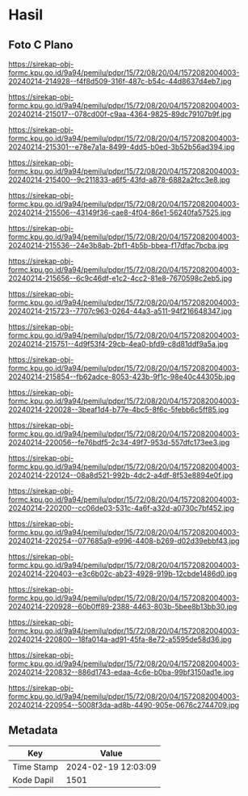 # Hasil

## Foto C Plano

https://sirekap-obj-formc.kpu.go.id/9a94/pemilu/pdpr/15/72/08/20/04/1572082004003-20240214-214928--f4f8d509-316f-487c-b54c-44d8637d4eb7.jpg

https://sirekap-obj-formc.kpu.go.id/9a94/pemilu/pdpr/15/72/08/20/04/1572082004003-20240214-215017--078cd00f-c9aa-4364-9825-89dc79107b9f.jpg

https://sirekap-obj-formc.kpu.go.id/9a94/pemilu/pdpr/15/72/08/20/04/1572082004003-20240214-215301--e78e7a1a-8499-4dd5-b0ed-3b52b56ad394.jpg

https://sirekap-obj-formc.kpu.go.id/9a94/pemilu/pdpr/15/72/08/20/04/1572082004003-20240214-215400--9c211833-a6f5-43fd-a878-6882a2fcc3e8.jpg

https://sirekap-obj-formc.kpu.go.id/9a94/pemilu/pdpr/15/72/08/20/04/1572082004003-20240214-215506--43149f36-cae8-4f04-86e1-56240fa57525.jpg

https://sirekap-obj-formc.kpu.go.id/9a94/pemilu/pdpr/15/72/08/20/04/1572082004003-20240214-215536--24e3b8ab-2bf1-4b5b-bbea-f17dfac7bcba.jpg

https://sirekap-obj-formc.kpu.go.id/9a94/pemilu/pdpr/15/72/08/20/04/1572082004003-20240214-215656--6c9c46df-e1c2-4cc2-81e8-7670598c2eb5.jpg

https://sirekap-obj-formc.kpu.go.id/9a94/pemilu/pdpr/15/72/08/20/04/1572082004003-20240214-215723--7707c963-0264-44a3-a511-94f216648347.jpg

https://sirekap-obj-formc.kpu.go.id/9a94/pemilu/pdpr/15/72/08/20/04/1572082004003-20240214-215751--4d9f53f4-29cb-4ea0-bfd9-c8d81ddf9a5a.jpg

https://sirekap-obj-formc.kpu.go.id/9a94/pemilu/pdpr/15/72/08/20/04/1572082004003-20240214-215854--fb62adce-8053-423b-9f1c-98e40c44305b.jpg

https://sirekap-obj-formc.kpu.go.id/9a94/pemilu/pdpr/15/72/08/20/04/1572082004003-20240214-220028--3beaf1d4-b77e-4bc5-8f6c-5febb6c5ff85.jpg

https://sirekap-obj-formc.kpu.go.id/9a94/pemilu/pdpr/15/72/08/20/04/1572082004003-20240214-220056--fe76bdf5-2c34-49f7-953d-557dfc173ee3.jpg

https://sirekap-obj-formc.kpu.go.id/9a94/pemilu/pdpr/15/72/08/20/04/1572082004003-20240214-220124--08a8d521-992b-4dc2-a4df-8f53e8894e0f.jpg

https://sirekap-obj-formc.kpu.go.id/9a94/pemilu/pdpr/15/72/08/20/04/1572082004003-20240214-220200--cc06de03-531c-4a6f-a32d-a0730c7bf452.jpg

https://sirekap-obj-formc.kpu.go.id/9a94/pemilu/pdpr/15/72/08/20/04/1572082004003-20240214-220254--077685a9-e996-4408-b269-d02d39ebbf43.jpg

https://sirekap-obj-formc.kpu.go.id/9a94/pemilu/pdpr/15/72/08/20/04/1572082004003-20240214-220403--e3c6b02c-ab23-4928-919b-12cbde1486d0.jpg

https://sirekap-obj-formc.kpu.go.id/9a94/pemilu/pdpr/15/72/08/20/04/1572082004003-20240214-220928--60b0ff89-2388-4463-803b-5bee8b13bb30.jpg

https://sirekap-obj-formc.kpu.go.id/9a94/pemilu/pdpr/15/72/08/20/04/1572082004003-20240214-220800--18fa014a-ad91-45fa-8e72-a5595de58d36.jpg

https://sirekap-obj-formc.kpu.go.id/9a94/pemilu/pdpr/15/72/08/20/04/1572082004003-20240214-220832--886d1743-edaa-4c6e-b0ba-99bf3150ad1e.jpg

https://sirekap-obj-formc.kpu.go.id/9a94/pemilu/pdpr/15/72/08/20/04/1572082004003-20240214-220954--5008f3da-ad8b-4490-905e-0676c2744709.jpg


## Metadata

| Key        | Value               |
| ---------- | ------------------- |
| Time Stamp | 2024-02-19 12:03:09 |
| Kode Dapil | 1501                |



